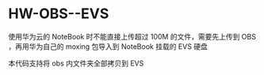 # HW-OBS--EVS
使用华为云的 NoteBook 时不能直接上传超过 100M 的文件，需要先上传到 OBS ，再用华为自己的 moxing 包导入到 NoteBook 挂载的 EVS 硬盘

本代码支持将 obs 内文件夹全部拷贝到 EVS
